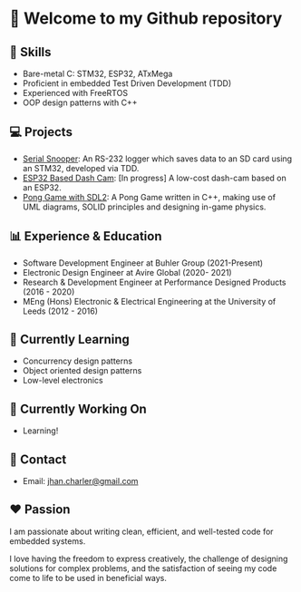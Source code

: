 # :wave: Welcome to my Github repository

## :book: Skills
- Bare-metal C: STM32, ESP32, ATxMega
- Proficient in embedded Test Driven Development (TDD)
- Experienced with FreeRTOS
- OOP design patterns with C++

## :computer: Projects
- [Serial Snooper](https://github.com/can-caglar/Data-Logger-STM32): An RS-232 logger which saves data to an SD card using an STM32, developed via TDD.
- [ESP32 Based Dash Cam](https://github.com/can-caglar/dashcam): [In progress] A low-cost dash-cam based on an ESP32.
- [Pong Game with SDL2](https://github.com/can-caglar/Pong-Game): A Pong Game written in C++, making use of UML diagrams,  SOLID principles and designing in-game physics.

## :bar_chart: Experience & Education
- Software Development Engineer at Buhler Group (2021-Present)
- Electronic Design Engineer at Avire Global (2020- 2021)
- Research & Development Engineer at Performance Designed Products (2016 - 2020)
- MEng (Hons) Electronic & Electrical Engineering at the University of Leeds (2012 - 2016)

## :notebook: Currently Learning
- Concurrency design patterns
- Object oriented design patterns
- Low-level electronics

## :wrench: Currently Working On
- Learning!

## :email: Contact
- Email: jhan.charler@gmail.com

## :heart: Passion

I am passionate about writing clean, efficient, and well-tested code for embedded systems. 

I love having the freedom to express creatively, the challenge of designing solutions for complex problems, and the satisfaction of seeing my code come to life to be used in beneficial ways.
